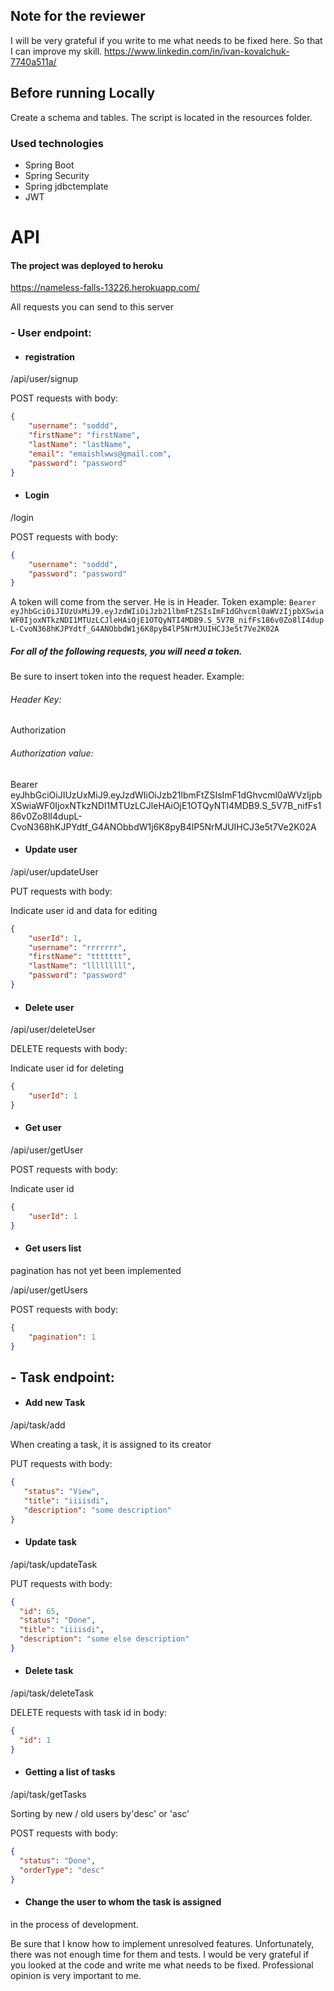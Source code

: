 ## Note for the reviewer
I will be very grateful if you write to me what needs to be fixed here. So that I can improve my skill.
https://www.linkedin.com/in/ivan-kovalchuk-7740a511a/

## Before running Locally

Сreate a schema and tables. The script is located in the resources folder.

### Used technologies

- Spring Boot
- Spring Security
- Spring jdbctemplate
- JWT

# API

#### The project was deployed to heroku
https://nameless-falls-13226.herokuapp.com/

All requests you can send to this server


 ### - User endpoint:   
 - #### registration 
 /api/user/signup
 
 POST requests with body: 
```json
{
    "username": "soddd",
    "firstName": "firstName",
    "lastName": "lastName",
    "email": "emaishlwws@gmail.com",
    "password": "password"
}
```
 - #### Login 
 /login
 
 POST requests with body: 
```json
{
    "username": "soddd",
    "password": "password"
}
```
A token will come from the server. He is in Header. 
Token example:
`Bearer eyJhbGciOiJIUzUxMiJ9.eyJzdWIiOiJzb21lbmFtZSIsImF1dGhvcml0aWVzIjpbXSwiaWF0IjoxNTkzNDI1MTUzLCJleHAiOjE1OTQyNTI4MDB9.S_5V7B_nifFs186v0Zo8lI4dupL-CvoN368hKJPYdtf_G4ANObbdW1j6K8pyB4lP5NrMJUIHCJ3e5t7Ve2K02A`
##### For all of the following requests, you will need a token.
Be sure to insert token into the request header. Example:
###### Header Key:
Authorization

###### Authorization value: 
Bearer eyJhbGciOiJIUzUxMiJ9.eyJzdWIiOiJzb21lbmFtZSIsImF1dGhvcml0aWVzIjpbXSwiaWF0IjoxNTkzNDI1MTUzLCJleHAiOjE1OTQyNTI4MDB9.S_5V7B_nifFs186v0Zo8lI4dupL-CvoN368hKJPYdtf_G4ANObbdW1j6K8pyB4lP5NrMJUIHCJ3e5t7Ve2K02A

 - #### Update user
/api/user/updateUser

PUT requests with body:
 
Indicate user id and data for editing
```json
{
    "userId": 1,
    "username": "rrrrrrr",
    "firstName": "ttttttt",
    "lastName": "lllllllll",
    "password": "password"
}
```
 - #### Delete user
/api/user/deleteUser

DELETE requests with body:
 
Indicate user id  for deleting
```json
{
    "userId": 1
}
```
 - #### Get user
/api/user/getUser

POST requests with body:
 
Indicate user id 

```json
{
    "userId": 1
}
```
 - #### Get users list
 pagination has not yet been implemented
  
 /api/user/getUsers
 
 POST requests with body:
```json
{
    "pagination": 1
}
```
 ## - Task endpoint:
 
 - #### Add new Task
 /api/task/add
 
 When creating a task, it is assigned to its creator
 
 PUT requests with body:
 ```json
 {
    "status": "View",
    "title": "iiiisdi",
    "description": "some description"
}
```
 - #### Update task
/api/task/updateTask

 PUT requests with body:
  ```json
 {
    "id": 65,
    "status": "Done",
    "title": "iiiisdi",
    "description": "some else description"
}
```
 - #### Delete task
/api/task/deleteTask

 DELETE requests with task id in body:
  ```json
 {
    "id": 1
}
```


 - #### Getting a list of tasks
/api/task/getTasks

Sorting by new / old users by'desc' or 'asc'

 POST requests with body:
 
   ```json
 {
     "status": "Done",
     "orderType": "desc"
 }
 ```
 
 - #### Change the user to whom the task is assigned
 
  in the process of development.
  
  
  Be sure that I know how to implement unresolved features. Unfortunately, there was not enough time for them and tests. I would be very grateful if you looked at the code and write me what needs to be fixed. Professional opinion is very important to me.
  